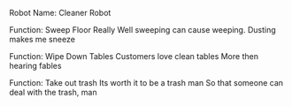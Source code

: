 Robot Name: Cleaner Robot

Function: Sweep Floor Really Well
sweeping can cause weeping. 
Dusting makes me sneeze

Function: Wipe Down Tables
Customers love clean tables
More then hearing fables

Function: Take out trash
Its worth it to be a trash man
So that someone can deal with the trash, man


